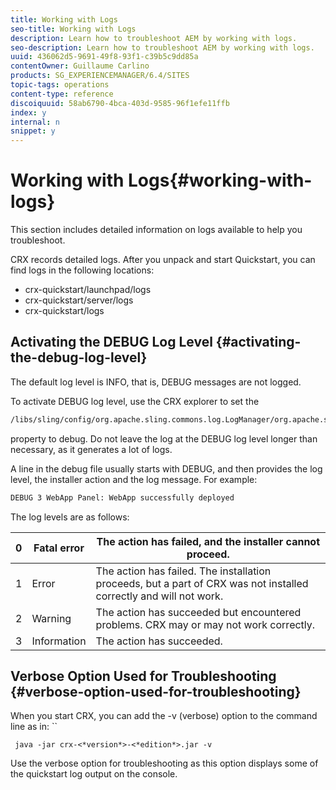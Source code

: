 ```yaml
---
title: Working with Logs
seo-title: Working with Logs
description: Learn how to troubleshoot AEM by working with logs.
seo-description: Learn how to troubleshoot AEM by working with logs.
uuid: 436062d5-9691-49f8-93f1-c39b5c9dd85a
contentOwner: Guillaume Carlino
products: SG_EXPERIENCEMANAGER/6.4/SITES
topic-tags: operations
content-type: reference
discoiquuid: 58ab6790-4bca-403d-9585-96f1efe11ffb
index: y
internal: n
snippet: y
---
```


# Working with Logs{#working-with-logs}

This section includes detailed information on logs available to help you troubleshoot.

CRX records detailed logs. After you unpack and start Quickstart, you can find logs in the following locations:

* crx-quickstart/launchpad/logs 
* crx-quickstart/server/logs 
* crx-quickstart/logs

## Activating the DEBUG Log Level {#activating-the-debug-log-level}

The default log level is INFO, that is, DEBUG messages are not logged.

To activate DEBUG log level, use the CRX explorer to set the

```xml
/libs/sling/config/org.apache.sling.commons.log.LogManager/org.apache.sling.commons.log.level
```

property to debug. Do not leave the log at the DEBUG log level longer than necessary, as it generates a lot of logs.

A line in the debug file usually starts with DEBUG, and then provides the log level, the installer action and the log message. For example:

```xml
DEBUG 3 WebApp Panel: WebApp successfully deployed
```

The log levels are as follows: 

| 0 |Fatal error |The action has failed, and the installer cannot proceed. |
|---|---|---|
| 1 |Error |The action has failed. The installation proceeds, but a part of CRX was not installed correctly and will not work. |
| 2 |Warning |The action has succeeded but encountered problems. CRX may or may not work correctly. |
| 3 |Information |The action has succeeded. |

## Verbose Option Used for Troubleshooting {#verbose-option-used-for-troubleshooting}

When you start CRX, you can add the -v (verbose) option to the command line as in: ``

` java -jar crx-<*version*>-<*edition*>.jar -v`

Use the verbose option for troubleshooting as this option displays some of the quickstart log output on the console.
